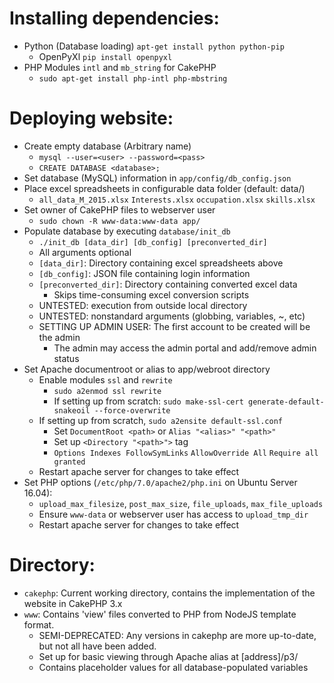 # Installing dependencies:
* Python (Database loading) `apt-get install python python-pip`
  * OpenPyXl `pip install openpyxl`
* PHP Modules `intl` and `mb_string` for CakePHP
  * `sudo apt-get install php-intl php-mbstring`
  
# Deploying website:
* Create empty database (Arbitrary name)
  * `mysql --user=<user> --password=<pass>`
  * `CREATE DATABASE <database>;`
* Set database (MySQL) information in `app/config/db_config.json`
* Place excel spreadsheets in configurable data folder (default: data/)
  * `all_data_M_2015.xlsx`  `Interests.xlsx`  `occupation.xlsx`  `skills.xlsx`
* Set owner of CakePHP files to webserver user
  * `sudo chown -R www-data:www-data app/`
* Populate database by executing `database/init_db`
  *  `./init_db [data_dir] [db_config] [preconverted_dir]`
    * All arguments optional
    * `[data_dir]`: Directory containing excel spreadsheets above
    * `[db_config]`: JSON file containing login information
    * `[preconverted_dir]`: Directory containing converted excel data
      * Skips time-consuming excel conversion scripts
    * UNTESTED: execution from outside local directory
    * UNTESTED: nonstandard arguments (globbing, variables, ~, etc)
  * SETTING UP ADMIN USER: The first account to be created will be the admin
    * The admin may access the admin portal and add/remove admin status
* Set Apache documentroot or alias to app/webroot directory
  * Enable modules `ssl` and `rewrite`
    * `sudo a2enmod ssl rewrite`
    * If setting up from scratch: `sudo make-ssl-cert generate-default-snakeoil --force-overwrite`
  * If setting up from scratch, `sudo a2ensite default-ssl.conf`
    * Set `DocumentRoot <path>` or `Alias "<alias>" "<path>"` 
    * Set up `<Directory "<path>">` tag
    * `Options Indexes FollowSymLinks` `AllowOverride All` `Require all granted` 
  * Restart apache server for changes to take effect
* Set PHP options (`/etc/php/7.0/apache2/php.ini` on Ubuntu Server 16.04):
  * `upload_max_filesize`, `post_max_size`, `file_uploads`, `max_file_uploads`
  * Ensure `www-data` or webserver user has access to `upload_tmp_dir`
  * Restart apache server for changes to take effect

# Directory:
* `cakephp`: Current working directory, contains the implementation of the website in CakePHP 3.x
* `www`: Contains 'view' files converted to PHP from NodeJS template format.
  * SEMI-DEPRECATED: Any versions in cakephp are more up-to-date, but not all have been added.
  * Set up for basic viewing through Apache alias at [address]/p3/
  * Contains placeholder values for all database-populated variables
